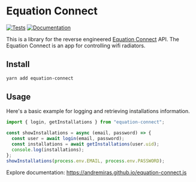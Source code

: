 # Equation Connect

[![Tests](https://github.com/AndreMiras/equation-connect.js/workflows/Tests/badge.svg?branch=develop)](https://github.com/AndreMiras/equation-connect.js/actions/workflows/tests.yml)
[![Documentation](https://github.com/AndreMiras/equation-connect.js/workflows/Documentation/badge.svg?branch=develop)](https://github.com/AndreMiras/equation-connect.js/actions/workflows/documentation.yml)

This is a library for the reverse engineered
[Equation Connect](https://play.google.com/store/apps/details?id=com.equation.connect) API.
The Equation Connect is an app for controlling wifi radiators.

## Install
```sh
yarn add equation-connect
```

## Usage
Here's a basic example for logging and retrieving installations information.
```js
import { login, getInstallations } from "equation-connect";

const showInstallations = async (email, password) => {
  const user = await login(email, password);
  const installations = await getInstallations(user.uid);
  console.log(installations);
};
showInstallations(process.env.EMAIL, process.env.PASSWORD);
```
Explore documentation:
<https://andremiras.github.io/equation-connect.js>
